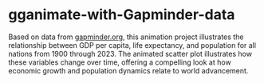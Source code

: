 # gganimate-with-Gapminder-data
Based on data from [gapminder.org](gapminder.org/data), this animation project illustrates the relationship between GDP per capita, life expectancy, and population for all nations from 1900 through 2023. The animated scatter plot illustrates how these variables change over time, offering a compelling look at how economic growth and population dynamics relate to world advancement.
